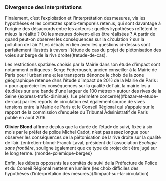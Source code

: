### Divergence des interprétations

Finalement, c’est l’exploitation et l’interprétation des mesures, via les hypothèses et les contextes spatio-temporels retenus, qui sont davantage à l’origine des désaccords entre les acteurs : quelles hypothèses reflètent le mieux la réalité ? Où les mesures doivent-elles être réalisées ? A partir de quand peut-on observer les conséquences sur la circulation ? sur la pollution de l’air ?
Les débats en lien avec les questions ci-dessus sont parfaitement illustrés à travers l’(étude de cas du projet de piétonisation des voies sur berge de la rive droite)(#etude-de-cas).

Les restrictions spatiales choisis par la Mairie dans son étude d’impact sont notamment critiquées : Serge Federbusch, ancien conseiller à la Mairie de Paris pour l’urbanisme et les transports dénonce le choix de la zone géographique retenue dans l’étude d’impact de 2016 de la Mairie de Paris : « pour apprécier les conséquences sur la qualité de l'air, la mairie les a étudiées sur une bande d'une largeur de 100 mètres » autour des rives de la Seine {express-trafic-diminue}. (Le périmètre concerné)(#bazar-et-etude-de-cas) par les reports de circulation est également source de vives tensions entre la Mairie de Paris et le Conseil Régional qui s’appuie sur le rapport de la commission d’enquête du Tribunal Administratif de Paris publié en août 2016.

**Olivier Blond** affirme de plus que la durée de l’étude de suivi, fixée à six mois par le préfet de police Michel Cadot, n’est pas assez longue pour observer les conséquences de la piétonisation de la rive droite sur la qualité de l’air. {entretien-blond} Franck Laval, président de l’association *Ecologie sans frontière*, souligne également que ce type de projet doit être jugé sur le long terme. {monde-polemique-berges}

Enfin, les débats opposants les comités de suivi de la Préfecture de Police et du Conseil Régional mettent en lumière (les choix difficiles des hypothèses d’interprétation des mesures.)(#impact-sur-la-circulation)
